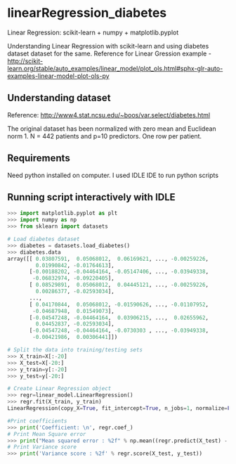 # linearRegression_diabetes
Linear Regression: scikit-learn + numpy + matplotlib.pyplot

Understanding Linear Regression with scikit-learn and using diabetes dataset dataset for the same.
Reference for Linear Gression example - http://scikit-learn.org/stable/auto_examples/linear_model/plot_ols.html#sphx-glr-auto-examples-linear-model-plot-ols-py

## Understanding dataset

Reference:  http://www4.stat.ncsu.edu/~boos/var.select/diabetes.html

The original dataset has been normalized with zero mean and Euclidean norm 1. N = 442 patients and p=10 predictors. One row per patient. 

## Requirements

Need python installed on computer. I used IDLE IDE to run python scripts

## Running script interactively with IDLE

```python
>>> import matplotlib.pyplot as plt
>>> import numpy as np
>>> from sklearn import datasets

# Load diabetes dataset
>>> diabetes = datasets.load_diabetes()
>>> diabetes.data
array([[ 0.03807591,  0.05068012,  0.06169621, ..., -0.00259226,
         0.01990842, -0.01764613],
       [-0.00188202, -0.04464164, -0.05147406, ..., -0.03949338,
        -0.06832974, -0.09220405],
       [ 0.08529891,  0.05068012,  0.04445121, ..., -0.00259226,
         0.00286377, -0.02593034],
       ..., 
       [ 0.04170844,  0.05068012, -0.01590626, ..., -0.01107952,
        -0.04687948,  0.01549073],
       [-0.04547248, -0.04464164,  0.03906215, ...,  0.02655962,
         0.04452837, -0.02593034],
       [-0.04547248, -0.04464164, -0.0730303 , ..., -0.03949338,
        -0.00421986,  0.00306441]])

# Split the data into training/testing sets
>>> X_train=X[:-20]
>>> X_test=X[-20:]
>>> y_train=y[:-20]
>>> y_test=y[-20:]      

# Create Linear Regression object
>>> regr=linear_model.LinearRegression()
>>> regr.fit(X_train, y_train)
LinearRegression(copy_X=True, fit_intercept=True, n_jobs=1, normalize=False)

#Print coefficients
>>> print('Coefficient: \n', regr.coef_)
# Print Mean Square error
>>> print("Mean squared error : %2f" % np.mean((regr.predict(X_test) - y_test) ** 2 ))
# Print Variance score
>>> print('Variance score : %2f' % regr.score(X_test, y_test))

```
